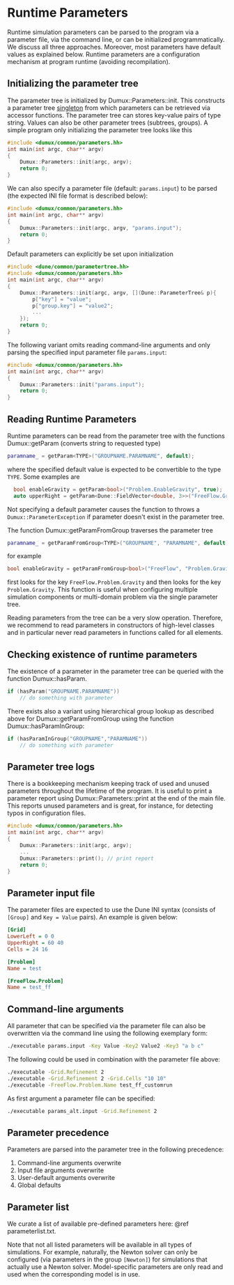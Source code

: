 # Runtime Parameters

Runtime simulation parameters can be parsed to the program via a parameter file, via the command line,
or can be initialized programmatically. We discuss all three approaches. Moreover, most parameters have default values as explained below.
Runtime parameters are a configuration mechanism at program runtime (avoiding recompilation).

## Initializing the parameter tree

The parameter tree is initialized by Dumux::Parameters::init.
This constructs a parameter tree [singleton](https://en.wikipedia.org/wiki/Singleton_pattern)
from which parameters can be retrieved via accessor functions.
The parameter tree can stores key-value pairs of type string.
Values can also be other parameter trees (subtrees, groups).
A simple program only initializing the parameter tree looks like this

```cpp
#include <dumux/common/parameters.hh>
int main(int argc, char** argv)
{
    Dumux::Parameters::init(argc, argv);
    return 0;
}
```
We can also specify a parameter file (default: `params.input`) to be parsed
(the expected INI file format is described below):

```cpp
#include <dumux/common/parameters.hh>
int main(int argc, char** argv)
{
    Dumux::Parameters::init(argc, argv, "params.input");
    return 0;
}
```

Default parameters can explicitly be set upon initialization
```cpp
#include <dune/common/parametertree.hh>
#include <dumux/common/parameters.hh>
int main(int argc, char** argv)
{
    Dumux::Parameters::init(argc, argv, [](Dune::ParameterTree& p){
        p["key"] = "value";
        p["group.key"] = "value2";
        ...
    });
    return 0;
}
```

The following variant omits reading command-line arguments and only
parsing the specified input parameter file `params.input`:

```cpp
#include <dumux/common/parameters.hh>
int main(int argc, char** argv)
{
    Dumux::Parameters::init("params.input");
    return 0;
}
```

## Reading Runtime Parameters

Runtime parameters can be read from the parameter tree with the functions
Dumux::getParam (converts string to requested type)

```cpp
paramname_ = getParam<TYPE>("GROUPNAME.PARAMNAME", default);
```

where the specified default value is expected to be convertible to the type `TYPE`.
Some examples are
```cpp
  bool enableGravity = getParam<bool>("Problem.EnableGravity", true);
  auto upperRight = getParam<Dune::FieldVector<double, 3>>("FreeFlow.Grid.UpperRight");
```

Not specifying a default parameter causes the function to
throws a `Dumux::ParameterException` if parameter doesn't exist in the parameter tree.

The function Dumux::getParamFromGroup traverses the parameter tree
```cpp
paramname_ = getParamFromGroup<TYPE>("GROUPNAME", "PARAMNAME", default);
```
for example
```cpp
bool enableGravity = getParamFromGroup<bool>("FreeFlow", "Problem.Gravity");
```
first looks for the key `FreeFlow.Problem.Gravity` and then looks for the key `Problem.Gravity`.
This function is useful when configuring multiple simulation components or multi-domain problem
via the single parameter tree.

Reading parameters from the tree can be a very slow operation. Therefore, we recommend to
read parameters in constructors of high-level classes
and in particular never read parameters in functions called for all elements.

## Checking existence of runtime parameters

The existence of a parameter in the parameter tree can be queried with the function Dumux::hasParam.
```cpp
if (hasParam("GROUPNAME.PARAMNAME"))
    // do something with parameter
```
There exists also a variant using hierarchical group lookup as described above
for Dumux::getParamFromGroup using the function Dumux::hasParamInGroup:

```cpp
if (hasParamInGroup("GROUPNAME","PARAMNAME"))
    // do something with parameter
```

## Parameter tree logs

There is a bookkeeping mechanism keeping track of used and unused parameters throughout the lifetime
of the program. It is useful to print a parameter report using Dumux::Parameters::print at the end
of the main file. This reports unused parameters and is great, for instance, for detecting typos in
configuration files.

```cpp
#include <dumux/common/parameters.hh>
int main(int argc, char** argv)
{
    Dumux::Parameters::init(argc, argv);
    ...
    Dumux::Parameters::print(); // print report
    return 0;
}
```

## Parameter input file

The parameter files are expected to use the
Dune INI syntax (consists of `[Group]` and `Key = Value` pairs).
An example is given below:

```ini
[Grid]
LowerLeft = 0 0
UpperRight = 60 40
Cells = 24 16

[Problem]
Name = test

[FreeFlow.Problem]
Name = test_ff
```

## Command-line arguments

All parameter that can be specified via the parameter file can also
be overwritten via the command line using the following exemplary form:
```sh
./executable params.input -Key Value -Key2 Value2 -Key3 "a b c"
```

The following could be used in combination with the parameter file above:
```sh
./executable -Grid.Refinement 2
./executable -Grid.Refinement 2 -Grid.Cells "10 10"
./executable -FreeFlow.Problem.Name test_ff_customrun
```

As first argument a parameter file can be specified:
```sh
./executable params_alt.input -Grid.Refinement 2
```

## Parameter precedence

Parameters are parsed into the parameter tree in the following precedence:

1. Command-line arguments overwrite
2. Input file arguments overwrite
3. User-default arguments overwrite
4. Global defaults

## Parameter list

We curate a list of available pre-defined parameters here: @ref parameterlist.txt.

Note that not all listed parameters will be available in all types of simulations. For example, naturally, the Newton
solver can only be configured (via parameters in the group `[Newton]`) for
simulations that actually use a Newton solver. Model-specific parameters are only
read and used when the corresponding model is in use.


